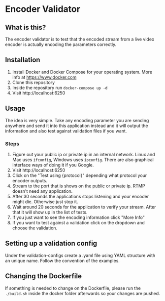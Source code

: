 # Encoder Validator

## What is this?
The encoder validator is to test that the encoded stream from a live video encoder is actually encoding the parameters correctly.
## Installation
1. Install Docker and Docker Compose for your operating system. More info at https://www.docker.com
2. Clone this repository
3. Inside the repository run `docker-compose up -d`
4. Visit http://localhost:6250
## Usage
The idea is very simple. Take any encoding parameter you are sending anywhere and send it into this application instead and it will output the information and also test against validation files if you want.
### Steps
1. Figure out your public ip or private ip in an internal network. Linux and Mac uses `ifconfig`, Windows uses `ipconfig`. There are also graphical interface ways of doing it if you Google.
2. Visit http://localhost:6250
3. Click on the "Test using {protocol}" depending what protocol your encoder outputs.
4. Stream to the port that is shows on the public or private ip. RTMP doesn't need any application.
5. After 30 seconds the applications stops listening and your encoder might die. Otherwise just stop it.
6. Wait around 20 seconds for the application to verify your stream. After that it will show up in the list of tests.
7. If you just want to see the encoding information click "More Info"
8. If you want to test against a validation click on the dropdown and choose the validation.

## Setting up a validation config

Under the validation-configs create a .yaml file using YAML structure with an unique name. Follow the convention of the examples.

## Changing the Dockerfile

If something is needed to change on the Dockerfile, please run the `./build.sh` inside the docker folder afterwards so your changes are pushed.